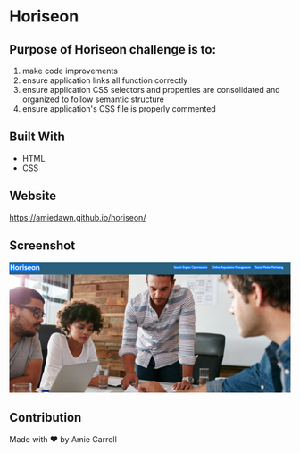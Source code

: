 # Horiseon

## Purpose of Horiseon challenge is to:
  1) make code improvements
  2) ensure application links all function correctly
  3) ensure application CSS selectors and properties are consolidated and organized to follow semantic structure
  4) ensure application's CSS file is properly commented

## Built With
* HTML
* CSS

## Website
https://amiedawn.github.io/horiseon/

## Screenshot
![ScreenShot](./assets/images/screenshot.png)
<!-- my TA Raj told me to use this for screenshot and it works in preview :) -->

## Contribution
Made with ❤️ by Amie Carroll


